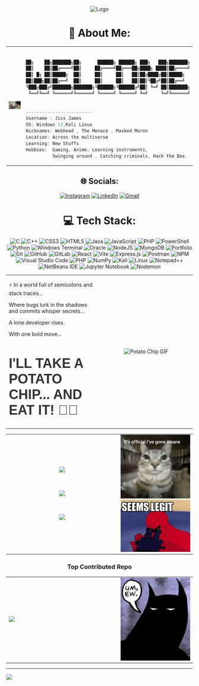 



<p align="center">

  <img src="https://i.pinimg.com/originals/99/cd/0f/99cd0f53f73593cd654e461a5f9996fa.jpg" alt="Logo" width="725" height="235"/>
</p>

<div align="center">
  
# 💫 About Me:


<table>
  <tr>
    <td width="320">
      <img src="/config/waitin.jpeg" alt="hey i found this also from someone looked cool" width="320" />
    </td>
    <td valign="top" align="left">


```csharp

██╗    ██╗███████╗██╗      ██████╗ ██████╗ ███╗   ███╗███████╗
██║    ██║██╔════╝██║     ██╔════╝██╔═══██╗████╗ ████║██╔════╝
██║ █╗ ██║█████╗  ██║     ██║     ██║   ██║██╔████╔██║█████╗  
██║███╗██║██╔══╝  ██║     ██║     ██║   ██║██║╚██╔╝██║██╔══╝  
╚███╔███╔╝███████╗███████╗╚██████╗╚██████╔╝██║ ╚═╝ ██║███████╗
 ╚══╝╚══╝ ╚══════╝╚══════╝ ╚═════╝ ╚═════╝ ╚═╝     ╚═╝╚══════╝
                                                              
                                                
-------------------------
Username : Jiss James
OS: Windows 11,Kali Linux
Nicknames: Webhead , The Menace , Masked Moron
Location: Across the multiverse
Learning: New Stuffs
Hobbies:  Gaming, Anime, Learning instruments,
          Swinging around , Catching criminals, Hack the Box.
```

  </td>
  </tr>
</table>
      

## 🌐 Socials:
[![Instagram](https://img.shields.io/badge/Instagram-%23E4405F.svg?style=for-the-badge&logo=Instagram&logoColor=white)](https://instagram.com/lil.jisz) [![LinkedIn](https://img.shields.io/badge/linkedin-%230077B5.svg?style=for-the-badge&logo=linkedin&logoColor=white)](https://linkedin.com/in/jissjames-cs) [![Gmail](https://img.shields.io/badge/Gmail-D14836?style=for-the-badge&logo=gmail&logoColor=white)](mailto:jissjames322@gmail.com) 

# 💻 Tech Stack:
![C](https://img.shields.io/badge/c-%2300599C.svg?style=for-the-badge&logo=c&logoColor=white) ![C++](https://img.shields.io/badge/c++-%2300599C.svg?style=for-the-badge&logo=c%2B%2B&logoColor=white) ![CSS3](https://img.shields.io/badge/css3-%231572B6.svg?style=for-the-badge&logo=css3&logoColor=white) ![HTML5](https://img.shields.io/badge/html5-%23E34F26.svg?style=for-the-badge&logo=html5&logoColor=white) ![Java](https://img.shields.io/badge/java-%23ED8B00.svg?style=for-the-badge&logo=openjdk&logoColor=white) ![JavaScript](https://img.shields.io/badge/javascript-%23323330.svg?style=for-the-badge&logo=javascript&logoColor=%23F7DF1E) ![PHP](https://img.shields.io/badge/php-%23777BB4.svg?style=for-the-badge&logo=php&logoColor=white) ![PowerShell](https://img.shields.io/badge/PowerShell-%235391FE.svg?style=for-the-badge&logo=powershell&logoColor=white)  ![Python](https://img.shields.io/badge/python-3670A0?style=for-the-badge&logo=python&logoColor=ffdd54) ![Windows Terminal](https://img.shields.io/badge/Windows%20Terminal-%234D4D4D.svg?style=for-the-badge&logo=windows-terminal&logoColor=white) ![Oracle](https://img.shields.io/badge/Oracle-F80000?style=for-the-badge&logo=oracle&logoColor=white) ![NodeJS](https://img.shields.io/badge/node.js-6DA55F?style=for-the-badge&logo=node.js&logoColor=white) ![MongoDB](https://img.shields.io/badge/MongoDB-%234ea94b.svg?style=for-the-badge&logo=mongodb&logoColor=white) ![Portfolio](https://img.shields.io/badge/Portfolio-%23000000.svg?style=for-the-badge&logo=firefox&logoColor=#FF7139) ![Git](https://img.shields.io/badge/git-%23F05033.svg?style=for-the-badge&logo=git&logoColor=white) ![GitHub](https://img.shields.io/badge/github-%23121011.svg?style=for-the-badge&logo=github&logoColor=white) ![GitLab](https://img.shields.io/badge/gitlab-%23181717.svg?style=for-the-badge&logo=gitlab&logoColor=white)  ![React](https://img.shields.io/badge/react-%2320232a.svg?style=for-the-badge&logo=react&logoColor=%2361DAFB) ![Vite](https://img.shields.io/badge/vite-%23646CFF.svg?style=for-the-badge&logo=vite&logoColor=white) ![Express.js](https://img.shields.io/badge/express.js-%23404d59.svg?style=for-the-badge&logo=express&logoColor=%2361DAFB) ![Postman](https://img.shields.io/badge/Postman-FF6C37?style=for-the-badge&logo=postman&logoColor=white) ![NPM](https://img.shields.io/badge/NPM-%23CB3837.svg?style=for-the-badge&logo=npm&logoColor=white) ![Visual Studio Code](https://img.shields.io/badge/Visual%20Studio%20Code-0078d7.svg?style=for-the-badge&logo=visual-studio-code&logoColor=white) ![PHP](https://img.shields.io/badge/php-%23777BB4.svg?style=for-the-badge&logo=php&logoColor=white) ![NumPy](https://img.shields.io/badge/numpy-%23013243.svg?style=for-the-badge&logo=numpy&logoColor=white) ![Kali](https://img.shields.io/badge/Kali-268BEE?style=for-the-badge&logo=kalilinux&logoColor=white) ![Linux](https://img.shields.io/badge/Linux-FCC624?style=for-the-badge&logo=linux&logoColor=black) ![Notepad++](https://img.shields.io/badge/Notepad++-90E59A.svg?style=for-the-badge&logo=notepad%2b%2b&logoColor=black) ![NetBeans IDE](https://img.shields.io/badge/NetBeansIDE-1B6AC6.svg?style=for-the-badge&logo=apache-netbeans-ide&logoColor=white) ![Jupyter Notebook](https://img.shields.io/badge/jupyter-%23FA0F00.svg?style=for-the-badge&logo=jupyter&logoColor=white) ![Nodemon](https://img.shields.io/badge/NODEMON-%23323330.svg?style=for-the-badge&logo=nodemon&logoColor=%BBDEAD)




<div align="center" >
  <table>
    <tr>
      <td width="50%" align="left">
        <p>⚡️ In a world full of semicolons and stack traces...

Where bugs lurk in the shadows and commits whisper secrets...

A lone developer rises.

With one bold move...
</p>
        <h1 style="font-family: 'Arial Black', sans-serif; font-size: 36px; color: #333;">I'LL TAKE A POTATO CHIP... AND EAT IT!  😤🥔</h1>
      </td>
      <td width="50%" align="center">
        <img src="/config/eatit.gif" alt="Potato Chip GIF" width="400"/>
      </td>
    </tr>
  </table>
</div>





<div align="center">
  <table>
    <tr>
      <td width="60%" align="center">
        
   ![](https://github-readme-stats.vercel.app/api?username=jissjames322&theme=dark&hide_border=true&include_all_commits=true&count_private=true)
        
  <br/>
        
 ![](https://github-readme-streak-stats.herokuapp.com/?user=jissjames322&theme=dark&hide_border=true)
        
  <br/>
        
  ![](https://github-readme-stats.vercel.app/api/top-langs/?username=jissjames322&theme=dark&hide_border=true&include_all_commits=true&count_private=true&layout=compact)
      
</td>
      
<td width="40%" align="center">
       <img src="/config/insane.jpeg" alt="insaneright" width="100%"/>
         <img src="/config/legit.jpeg" alt="insaneright" width="100%"/>

  </td>
  </tr>
  </table>
</div>

### Top Contributed Repo

<table>
  <tr>
    <td width="60%">
      <img src="https://github-contributor-stats.vercel.app/api?username=jissjames322&limit=5&theme=dark&combine_all_yearly_contributions=true"/>
    </td>
    <td width="40%">
      <!-- Right side image - replace with your image -->
      <img src="/config/bat.jpeg" alt="Your Second Image" width="100%"/>
    </td>
  </tr>
</table>

</div>

---
[![](https://visitcount.itsvg.in/api?id=jissjames322&icon=7&color=0)](https://visitcount.itsvg.in)

</div>

